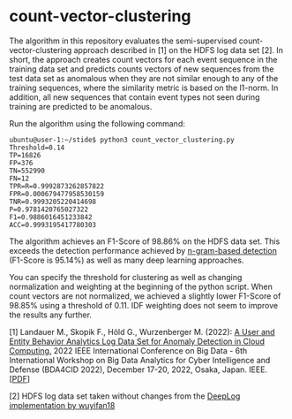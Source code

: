 # count-vector-clustering

The algorithm in this repository evaluates the semi-supervised count-vector-clustering approach described in [1] on the HDFS log data set [2]. In short, the approach creates count vectors for each event sequence in the training data set and predicts counts vectors of new sequences from the test data set as anomalous when they are not similar enough to any of the training sequences, where the similarity metric is based on the l1-norm. In addition, all new sequences that contain event types not seen during training are predicted to be anomalous.

Run the algorithm using the following command:

```
ubuntu@user-1:~/stide$ python3 count_vector_clustering.py
Threshold=0.14
TP=16826
FP=376
TN=552990
FN=12
TPR=R=0.9992873262857822
FPR=0.000679477958530159
TNR=0.9993205220414698
P=0.9781420765027322
F1=0.9886016451233842
ACC=0.9993195417780303
```

The algorithm achieves an F1-Score of 98.86\% on the HDFS data set. This exceeds the detection performance achieved by [n-gram-based detection](https://github.com/ait-aecid/stide) (F1-Score is 95.14\%) as well as many deep learning approaches.

You can specify the threshold for clustering as well as changing normalization and weighting at the beginning of the python script. When count vectors are not normalized, we achieved a slightly lower F1-Score of 98.85\% using a threshold of 0.11. IDF weighting does not seem to improve the results any further.

[1] Landauer M., Skopik F., Höld G., Wurzenberger M. (2022): [A User and Entity Behavior Analytics Log Data Set for Anomaly Detection in Cloud Computing.](https://doi.org/10.1109/BigData55660.2022.10020672) 2022 IEEE International Conference on Big Data - 6th International Workshop on Big Data Analytics for Cyber Intelligence and Defense (BDA4CID 2022), December 17-20, 2022, Osaka, Japan. IEEE. \[[PDF](https://www.skopik.at/ait/2022_bigdata.pdf)\]

[2] HDFS log data set taken without changes from the [DeepLog implementation by wuyifan18](https://github.com/wuyifan18/DeepLog)
